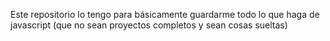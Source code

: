 Este repositorio lo tengo para básicamente guardarme todo lo que haga de javascript 
(que no sean proyectos completos y sean cosas sueltas)
